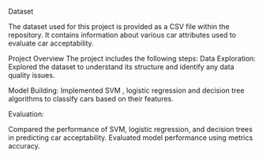 Dataset

The dataset used for this project is provided as a CSV file within the repository. It contains information about various car attributes used to evaluate car acceptability.


Project Overview
The project includes the following steps:
Data Exploration: Explored the dataset to understand its structure and identify any data quality issues.

Model Building:
 Implemented SVM , logistic regression and 
decision tree algorithms to classify cars based on their features.


Evaluation:

Compared the performance of SVM, logistic regression, and decision trees in predicting car acceptability.
Evaluated model performance using metrics accuracy.
